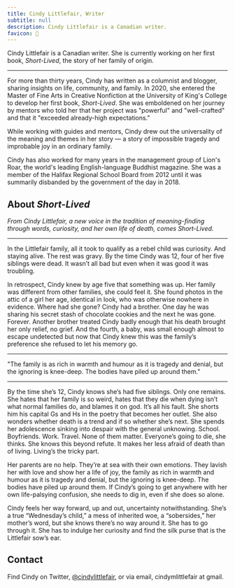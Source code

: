 ```yaml
---
title: Cindy Littlefair, Writer
subtitle: null
description: Cindy Littlefair is a Canadian writer.
favicon: 📖
---
```


<script>
  import portrait from '$lib/assets/portrait.jpg'
  import ImageCaption from '$lib/components/imageCaption.svelte'
  import DadSharon from '$lib/assets/dad-sharon.jpg'
</script>

<ImageCaption image={portrait} alt="Portrait of Cindy Littlefair">

Cindy Littlefair is a Canadian writer. She is currently working on her first book, _Short-Lived_, the story of her family of origin.

</ImageCaption>

---

For more than thirty years, Cindy has written as a columnist and blogger, sharing insights on life, community, and family. In 2020, she entered the Master of Fine Arts in Creative Nonfiction at the University of King's College to develop her first book, _Short-Lived_. She was emboldened on her journey by mentors who told her that her project was "powerful" and "well-crafted" and that it "exceeded already-high expectations."

While working with guides and mentors, Cindy drew out the universality of the meaning and themes in her story — a story of impossible tragedy and improbable joy in an ordinary family.

Cindy has also worked for many years in the management group of Lion's Roar, the world's leading English-language Buddhist magazine. She was a member of the Halifax Regional School Board from 2012 until it was summarily disbanded by the government of the day in 2018.

## About _Short-Lived_

_From Cindy Littlefair, a new voice in the tradition of meaning-finding through words, curiosity, and her own life of death, comes <em>Short-Lived</em>._

---

In the Littlefair family, all it took to qualify as a rebel child was curiosity. And staying alive. The rest was gravy. By the time Cindy was 12, four of her five siblings were dead. It wasn’t all bad but even when it was good it was troubling.

In retrospect, Cindy knew by age five that something was up. Her family was different from other families, she could feel it. She found photos in the attic of a girl her age, identical in look, who was otherwise nowhere in evidence. Where had she gone? Cindy had a brother. One day he was sharing his secret stash of chocolate cookies and the next he was gone. Forever. Another brother treated Cindy badly enough that his death brought her only relief, no grief. And the fourth, a baby, was small enough almost to escape undetected but now that Cindy knew this was the family’s preference she refused to let his memory go.

---

<ImageCaption image={DadSharon} alt="Portrait of Cindy Littlefair" reverse square>

"The family is as rich in warmth and humour as it is tragedy and denial, but the ignoring is knee-deep. The bodies have piled up around them."

</ImageCaption>

---

By the time she’s 12, Cindy knows she’s had five siblings. Only one remains. She hates that her family is so weird, hates that they die when dying isn’t what normal families do, and blames it on god. It’s all his fault. She shorts him his capital Gs and Hs in the poetry that becomes her outlet. She also wonders whether death is a trend and if so whether she’s next. She spends her adolescence sinking into despair with the general unknowing. School. Boyfriends. Work. Travel. None of them matter. Everyone’s going to die, she thinks. She knows this beyond refute. It makes her less afraid of death than of living. Living’s the tricky part.

Her parents are no help. They’re at sea with their own emotions. They lavish her with love and show her a life of joy, the family as rich in warmth and humour as it is tragedy and denial, but the ignoring is knee-deep. The bodies have piled up around them. If Cindy’s going to get anywhere with her own life-palsying confusion, she needs to dig in, even if she does so alone.

Cindy feels her way forward, up and out, uncertainty notwithstanding. She’s a true “Wednesday’s child,” a mess of inherited woe, a “sobersides,” her mother’s word, but she knows there’s no way around it. She has to go through it. She has to indulge her curiosity and find the silk purse that is the Littlefair sow’s ear.

## Contact

Find Cindy on Twitter, [@cindylittlefair](https://twitter.com/cindylittlefair), or via email, cindymlittlefair at gmail.
